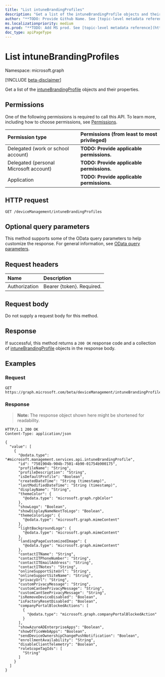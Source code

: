 ```yaml
---
title: "List intuneBrandingProfiles"
description: "Get a list of the intuneBrandingProfile objects and their properties."
author: "**TODO: Provide Github Name. See [topic-level metadata reference](https://msgo.azurewebsites.net/add/document/guidelines/metadata.html#topic-level-metadata)**"
ms.localizationpriority: medium
ms.prod: "**TODO: Add MS prod. See [topic-level metadata reference](https://msgo.azurewebsites.net/add/document/guidelines/metadata.html#topic-level-metadata)**"
doc_type: apiPageType
---
```


# List intuneBrandingProfiles
Namespace: microsoft.graph

[!INCLUDE [beta-disclaimer](../../includes/beta-disclaimer.md)]

Get a list of the [intuneBrandingProfile](../resources/intune-intunebrandingprofile.md) objects and their properties.

## Permissions
One of the following permissions is required to call this API. To learn more, including how to choose permissions, see [Permissions](/graph/permissions-reference).

|Permission type|Permissions (from least to most privileged)|
|:---|:---|
|Delegated (work or school account)|**TODO: Provide applicable permissions.**|
|Delegated (personal Microsoft account)|**TODO: Provide applicable permissions.**|
|Application|**TODO: Provide applicable permissions.**|

## HTTP request

<!-- {
  "blockType": "ignored"
}
-->
``` http
GET /deviceManagement/intuneBrandingProfiles
```

## Optional query parameters
This method supports some of the OData query parameters to help customize the response. For general information, see [OData query parameters](/graph/query-parameters).

## Request headers
|Name|Description|
|:---|:---|
|Authorization|Bearer {token}. Required.|

## Request body
Do not supply a request body for this method.

## Response

If successful, this method returns a `200 OK` response code and a collection of [intuneBrandingProfile](../resources/intunebrandingprofile.md) objects in the response body.

## Examples

### Request
<!-- {
  "blockType": "request",
  "name": "list_intunebrandingprofile"
}
-->
``` http
GET https://graph.microsoft.com/beta/deviceManagement/intuneBrandingProfiles
```


### Response
>**Note:** The response object shown here might be shortened for readability.
<!-- {
  "blockType": "response",
  "truncated": true,
  "@odata.type": "Collection(microsoft.management.services.api.intuneBrandingProfile)"
}
-->
``` http
HTTP/1.1 200 OK
Content-Type: application/json

{
  "value": [
    {
      "@odata.type": "#microsoft.management.services.api.intuneBrandingProfile",
      "id": "7501904b-904b-7501-4b90-01754b900175",
      "profileName": "String",
      "profileDescription": "String",
      "isDefaultProfile": "Boolean",
      "createdDateTime": "String (timestamp)",
      "lastModifiedDateTime": "String (timestamp)",
      "displayName": "String",
      "themeColor": {
        "@odata.type": "microsoft.graph.rgbColor"
      },
      "showLogo": "Boolean",
      "showDisplayNameNextToLogo": "Boolean",
      "themeColorLogo": {
        "@odata.type": "microsoft.graph.mimeContent"
      },
      "lightBackgroundLogo": {
        "@odata.type": "microsoft.graph.mimeContent"
      },
      "landingPageCustomizedImage": {
        "@odata.type": "microsoft.graph.mimeContent"
      },
      "contactITName": "String",
      "contactITPhoneNumber": "String",
      "contactITEmailAddress": "String",
      "contactITNotes": "String",
      "onlineSupportSiteUrl": "String",
      "onlineSupportSiteName": "String",
      "privacyUrl": "String",
      "customPrivacyMessage": "String",
      "customCanSeePrivacyMessage": "String",
      "customCantSeePrivacyMessage": "String",
      "isRemoveDeviceDisabled": "Boolean",
      "isFactoryResetDisabled": "Boolean",
      "companyPortalBlockedActions": [
        {
          "@odata.type": "microsoft.graph.companyPortalBlockedAction"
        }
      ],
      "showAzureADEnterpriseApps": "Boolean",
      "showOfficeWebApps": "Boolean",
      "sendDeviceOwnershipChangePushNotification": "Boolean",
      "enrollmentAvailability": "String",
      "disableClientTelemetry": "Boolean",
      "roleScopeTagIds": [
        "String"
      ]
    }
  ]
}
```

